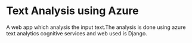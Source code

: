 # Text Analysis using Azure 

A web app which analysis the input text.The analysis is done using azure text analytics cognitive services and web used is Django.

